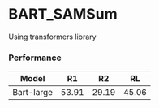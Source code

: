 # BART_SAMSum
Using transformers library


### Performance

| Model | R1 | R2 | RL |
| :-----------: | :------------: | :------------: |:------------: |
| Bart-large   |  53.91  |    29.19    |     45.06    |

